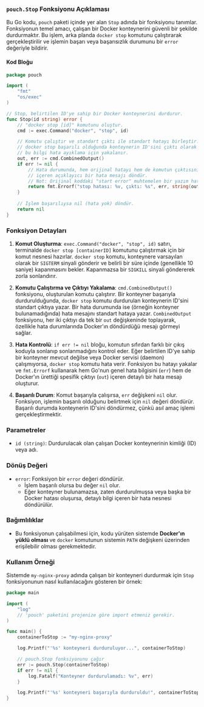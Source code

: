 
### `pouch.Stop` Fonksiyonu Açıklaması

Bu Go kodu, `pouch` paketi içinde yer alan `Stop` adında bir fonksiyonu tanımlar. Fonksiyonun temel amacı, çalışan bir Docker konteynerini güvenli bir şekilde durdurmaktır. Bu işlem, arka planda `docker stop` komutunu çalıştırarak gerçekleştirilir ve işlemin başarı veya başarısızlık durumunu bir `error` değeriyle bildirir.

#### Kod Bloğu

```go
package pouch

import (
	"fmt"
	"os/exec"
)

// Stop, belirtilen ID'ye sahip bir Docker konteynerini durdurur.
func Stop(id string) error {
	// "docker stop [id]" komutunu oluştur.
	cmd := exec.Command("docker", "stop", id)

	// Komutu çalıştır ve standart çıktı ile standart hatayı birleştir.
	// docker stop başarılı olduğunda konteynerin ID'sini çıktı olarak verir,
	// bu bilgi hata ayıklama için yakalanır.
	out, err := cmd.CombinedOutput()
	if err != nil {
		// Hata durumunda, hem orijinal hatayı hem de komutun çıktısını
		// içeren açıklayıcı bir hata mesajı döndür.
		// Not: Orijinal koddaki "start error" muhtemelen bir yazım hatasıydı, "stop error" olmalı.
		return fmt.Errorf("stop hatası: %v, çıktı: %s", err, string(out))
	}
	
	// İşlem başarılıysa nil (hata yok) döndür.
	return nil
}
```

### Fonksiyon Detayları

1.  **Komut Oluşturma**:
    `exec.Command("docker", "stop", id)` satırı, terminalde `docker stop [containerID]` komutunu çalıştırmak için bir komut nesnesi hazırlar. `docker stop` komutu, konteynere varsayılan olarak bir `SIGTERM` sinyali gönderir ve belirli bir süre içinde (genellikle 10 saniye) kapanmasını bekler. Kapanmazsa bir `SIGKILL` sinyali göndererek zorla sonlandırır.

2.  **Komutu Çalıştırma ve Çıktıyı Yakalama**:
    `cmd.CombinedOutput()` fonksiyonu, oluşturulan komutu çalıştırır. Bir konteyner başarıyla durdurulduğunda, `docker stop` komutu durdurulan konteynerin ID'sini standart çıktıya yazar. Bir hata durumunda ise (örneğin konteyner bulunamadığında) hata mesajını standart hataya yazar. `CombinedOutput` fonksiyonu, her iki çıktıyı da tek bir `out` değişkeninde toplayarak, özellikle hata durumlarında Docker'ın döndürdüğü mesajı görmeyi sağlar.

3.  **Hata Kontrolü**:
    `if err != nil` bloğu, komutun sıfırdan farklı bir çıkış koduyla sonlanıp sonlanmadığını kontrol eder. Eğer belirtilen ID'ye sahip bir konteyner mevcut değilse veya Docker servisi (daemon) çalışmıyorsa, `docker stop` komutu hata verir. Fonksiyon bu hatayı yakalar ve `fmt.Errorf` kullanarak hem Go'nun genel hata bilgisini (`err`) hem de Docker'ın ürettiği spesifik çıktıyı (`out`) içeren detaylı bir hata mesajı oluşturur.

4.  **Başarılı Durum**:
    Komut başarıyla çalışırsa, `err` değişkeni `nil` olur. Fonksiyon, işlemin başarılı olduğunu belirtmek için `nil` değeri döndürür. Başarılı durumda konteynerin ID'sini döndürmez, çünkü asıl amaç işlemi gerçekleştirmektir.

### Parametreler

*   `id (string)`: Durdurulacak olan çalışan Docker konteynerinin kimliği (ID) veya adı.

### Dönüş Değeri

*   `error`: Fonksiyon bir `error` değeri döndürür.
    *   İşlem başarılı olursa bu değer `nil` olur.
    *   Eğer konteyner bulunamazsa, zaten durdurulmuşsa veya başka bir Docker hatası oluşursa, detaylı bilgi içeren bir hata nesnesi döndürülür.

### Bağımlılıklar

*   Bu fonksiyonun çalışabilmesi için, kodu yürüten sistemde **Docker'ın yüklü olması** ve `docker` komutunun sistemin `PATH` değişkeni üzerinden erişilebilir olması gerekmektedir.

### Kullanım Örneği

Sistemde `my-nginx-proxy` adında çalışan bir konteyneri durdurmak için `Stop` fonksiyonunun nasıl kullanılacağını gösteren bir örnek:

```go
package main

import (
	"log"
	// 'pouch' paketini projenize göre import etmeniz gerekir.
)

func main() {
	containerToStop := "my-nginx-proxy"

	log.Printf("'%s' konteyneri durduruluyor...", containerToStop)

	// pouch.Stop fonksiyonunu çağır
	err := pouch.Stop(containerToStop)
	if err != nil {
		log.Fatalf("Konteyner durdurulamadı: %v", err)
	}

	log.Printf("'%s' konteyneri başarıyla durduruldu!", containerToStop)
}
```